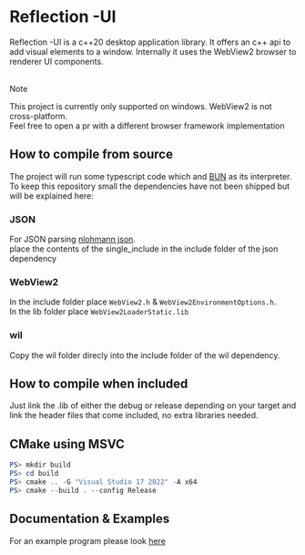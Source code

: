 <h1>Reflection -UI</h1>
Reflection -UI is a c++20 desktop application library. It offers an c++ api to add visual elements to a window.
Internally it uses the WebView2 browser to renderer UI components. <br> <br>

> [!NOTE]
> This project is currently only supported on windows. WebView2 is not cross-platform. <br>
> Feel free to open a pr with a different browser framework implementation

<h2>How to compile from source</h2>
The project will run some typescript code which and <a href="https://bun.sh/">BUN</a> as its interpreter. <br>
To keep this repository small the dependencies have not been shipped but will be explained here:
<h3>JSON</h3>
For JSON parsing <a href="https://github.com/nlohmann/json">nlohmann json</a>. <br>
place the contents of the single_include in the include folder of the json dependency
<h3>WebView2</h3>
In the include folder place <code>WebView2.h</code> & <code>WebView2EnvironmentOptions.h</code>. <br>
In the lib folder place <code>WebView2LoaderStatic.lib</code>
<h3>wil</h3>
Copy the wil folder direcly into the include folder of the wil dependency.

<h2>How to compile when included</h2>
Just link the .lib of either the debug or release depending on your target and link the header files that come included, no extra libraries needed.

<h2>CMake using MSVC</h2>

```powershell
PS> mkdir build
PS> cd build
PS> cmake .. -G "Visual Studio 17 2022" -A x64
PS> cmake --build . --config Release
```

<h2>Documentation & Examples</h2>
For an example program please look <a href="./src/example/">here</a>